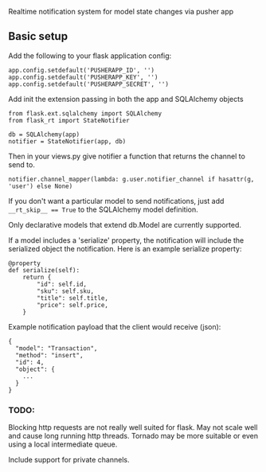 Realtime notification system for model state changes via pusher app

## Basic setup

Add the following to your flask application config:

    app.config.setdefault('PUSHERAPP_ID', '')
    app.config.setdefault('PUSHERAPP_KEY', '')
    app.config.setdefault('PUSHERAPP_SECRET', '')

Add init the extension passing in both the app and SQLAlchemy objects

    from flask.ext.sqlalchemy import SQLAlchemy
    from flask_rt import StateNotifier

    db = SQLAlchemy(app)
    notifier = StateNotifier(app, db)

Then in your views.py give notifier a function that returns the channel
to send to.

    notifier.channel_mapper(lambda: g.user.notifier_channel if hasattr(g, 'user') else None)

If you don't want a particular model to send notifications, just add
`__rt_skip__ == True` to the SQLAlchemy model definition.

Only declarative models that extend db.Model are currently supported.

If a model includes a 'serialize' property, the notification will include the
serialized object the notification.  Here is an example serialize property:

    @property
    def serialize(self):
        return {
            "id": self.id,
            "sku": self.sku,
            "title": self.title,
            "price": self.price,
        }

Example notification payload that the client would receive (json):

    {
      "model": "Transaction",
      "method": "insert",
      "id": 4,
      "object": {
        ...
      }
    }

### TODO:

Blocking http requests are not really well suited for flask.  May not scale
well and cause long running http threads.  Tornado may be more suitable or
even using a local intermediate queue.

Include support for private channels.
